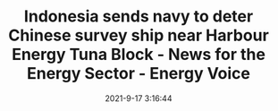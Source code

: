 ---
"title": "Indonesia sends navy to deter Chinese survey ship near Harbour Energy Tuna Block - News for the Energy Sector - Energy Voice"
"date": "2021-9-17 3:16:44"
"feed_name": "GOOGLENEWSDRILLING"
"feed_website": "https://news.google.com/search?q=drilling%2Bincident&hl=en-US&gl=US&ceid=US:en"
"feed_rss": "https://news.google.com/rss/search?q=drilling%2Bincident&hl=en-US&gl=US&ceid=US:en"
"link": "https://www.energyvoice.com/oilandgas/asia/350588/indonesia-sends-navy-to-deter-chinese-survey-ship-near-tuna-block/"
"file": "_posts/2021-1-1-c23b64f090d323316ac072535f3ad14066aa0de5.md"
"accident": "0"
"drilling": "0"
"dead": "0"
"injured": "0"
---